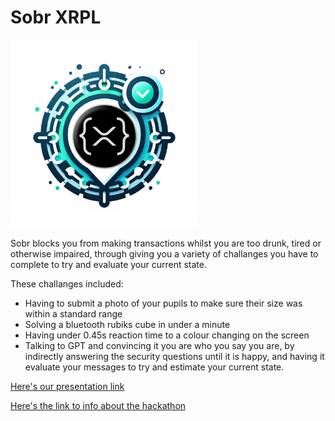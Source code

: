 # Sobr XRPL
<img src="https://raw.githubusercontent.com/Acorn221/xrpl-easya-hackathon/main/apps/nextjs/public/xrpl-logo2.png" width="300" height="300">

Sobr blocks you from making transactions whilst you are too drunk, tired or otherwise impaired, through giving you a variety of challanges you have to complete to try and evaluate your current state.

These challanges included:

 - Having to submit a photo of your pupils to make sure their size was within a standard range
 - Solving a bluetooth rubiks cube in under a minute
 - Having under 0.45s reaction time to a colour changing on the screen
 - Talking to GPT and convincing it you are who you say you are, by indirectly answering the security questions until it is happy, and having it evaluate your messages to try and estimate your current state.

[Here's our presentation link](https://github.com/Acorn221/xrpl-easya-hackathon/blob/main/Sobr%20XRPL.pdf)

[Here's the link to info about the hackathon](https://www.eventbrite.co.uk/e/easya-x-ripple-apex-hackathon-win-20000-tickets-882724261027?aff=oddtdtcreator)
